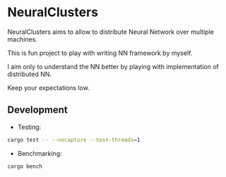 # NeuralClusters

NeuralClusters aims to allow to distribute Neural Network over multiple machines.

This is fun project to play with writing NN framework by myself.

I aim only to understand the NN better by playing with implementation of distributed NN.

Keep your expectations low.


## Development

- Testing:

```sh
cargo test -- --nocapture --test-threads=1
```

- Benchmarking:

```sh
cargo bench 
```
